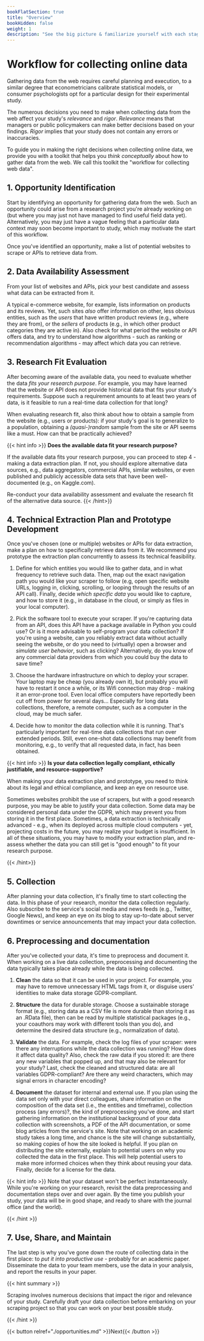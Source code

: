 ```yaml
---
bookFlatSection: true
title: "Overview"
bookHidden: false
weight: 1
description: "See the big picture & familiarize yourself with each stage of the workflow."
---
```


# Workflow for collecting online data

Gathering data from the web requires careful planning and execution, to a similar degree that econometricians calibrate statistical models, or consumer psychologists opt for a particular design for their experimental study.

The numerous decisions you need to make when collecting data from the web affect your study's *relevance* and *rigor*. *Relevance* means that managers or public policymakers can make better decisions based on your findings. *Rigor* implies that your study does not contain any errors or inaccuracies.

To guide you in making the right decisions when collecting online data, we provide you with a toolkit that helps you *think conceptually* about how to gather data from the web. We call this toolkit the "workflow for collecting web data".

## 1. Opportunity Identification

Start by identifying an opportunity for gathering data from the web. Such an opportunity could arise from a research project you're already working on (but where you may just not have managed to find useful field data yet). Alternatively, you may just have a vague feeling that a particular data context may soon become important to study, which may motivate the start of this workflow.

Once you've identified an opportunity, make a list of potential websites to scrape or APIs to retrieve data from.

## 2. Data Availability Assessment

From your list of websites and APIs, pick your best candidate and assess what data can be extracted from it.

A typical e-commerce website, for example, lists information on products and its reviews. Yet, such sites *also* offer information on other, less obvious entities, such as the *users* that have written product reviews (e.g., where they are from), or the *sellers* of products (e.g., in which other product categories they are active in). Also check for what period the website or API offers data, and try to understand how algorithms - such as ranking or recommendation algorithms - may affect which data you can retrieve.

## 3. Research Fit Evaluation

After becoming aware of the available data, you need to evaluate whether the data *fits your research purpose*. For example, you may have learned that the website or API does not provide historical data that fits your study's requirements. Suppose such a requirement amounts to at least two years of data, is it feasible to run a real-time data collection for that long?

When evaluating research fit, also think about how to obtain a sample from the website (e.g., users or products): if your study's goal is to generalize to a population, obtaining a *(quasi-)random* sample from the site or API seems like a must. How can that be practically achieved?

{{< hint info >}}
__Does the available data fit your research purpose?__

If the available data fits your research purpose, you can proceed to step 4 - making a data extraction plan. If not, you should explore alternative data sources, e.g., data aggregators, commercial APIs, similar websites, or even published and publicly accessible data sets that have been well-documented (e.g., on Kaggle.com).

Re-conduct your data availability assessment and evaluate the research fit of the alternative data source.
{{< /hint>}}

## 4. Technical Extraction Plan and Prototype Development

Once you've chosen (one or multiple) websites or APIs for data extraction, make a plan on how to specifically retrieve data from it. We recommend you prototype the extraction plan concurrently to assess its technical feasibility.

1. Define for which entities you would like to gather data, and in what frequency to retrieve such data. Then, map out the exact navigation path you would like your scraper to follow (e.g, open specific website URLs, logging in, clicking, scrolling, or looping through the results of an API call). Finally, decide *which specific data* you would like to capture, and how to store it (e.g., in database in the cloud, or simply as files in your local computer).

2. Pick the software tool to execute your scraper. If you're capturing data from an API, does this API have a package available in Python you could use? Or is it more advisable to self-program your data collection? If you're using a website, can you reliably extract data without actually seeing the website, or do you need to (virtually) open a browser and *simulate user behavior*, such as clicking? Alternatively, do you know of any commercial data providers from which you could buy the data to save time?

3. Choose the hardware infrastructure on which to deploy your scraper. Your laptop may be cheap (you already own it), but probably you will have to restart it once a while, or its Wifi connection may drop - making it an error-prone tool. Even local office computers have reportedly been cut off from power for several days... Especially for long data collections, therefore, a remote computer, such as a computer in the cloud, may be much safer.

4. Decide how to monitor the data collection while it is running. That's particularly important for real-time data collections that run over extended periods. Still, even one-shot data collections may benefit from monitoring, e.g., to verify that all requested data, in fact, has been obtained.

{{< hint info >}}
__Is your data collection legally compliant, ethically justifiable, and resource-supportive?__

When making your data extraction plan and prototype, you need to think about its legal and ethical compliance, and keep an eye on resource use.

Sometimes websites prohibit the use of scrapers, but with a good research purpose, you may be able to justify your data collection. Some data may be considered personal data under the GDPR, which may prevent you from storing it in the first place. Sometimes, a data extraction is technically advanced - e.g., when its deployed across multiple cloud computers - yet, projecting costs in the future, you may realize your budget is insufficient. In all of these situations, you may have to modify your extraction plan, and re-assess whether the data you can still get is "good enough" to fit your research purpose.

{{< /hint>}}

## 5. Collection

After planning your data collection, it's finally time to start collecting the data. In this phase of your research, monitor the data collection regularly. Also subscribe to the service's social media and news feeds (e.g., Twitter, Google News), and keep an eye on its blog to stay up-to-date about server downtimes or service announcements that may impact your data collection.

## 6. Preprocessing and documentation

After you've collected your data, it's time to preprocess and document it. When working on a live data collection, preprocessing and documenting the data typically takes place already while the data is being collected.

1. __Clean__ the data so that it can be used in your project. For example, you may have to remove unnecessary HTML tags from it, or disguise users' identities to make data storage GDPR-compliant.

2. __Structure__ the data for durable storage. Choose a sustainable storage format (e.g., storing data as a CSV file is more durable than storing it as an .RData file), then can be read by multiple statistical packages (e.g., your coauthors may work with different tools than you do), and determine the desired data structure (e.g., normalization of data).

3. __Validate__ the data. For example, check the log files of your scraper: were there any interruptions while the data collection was running? How does it affect data quality? Also, check the raw data if you stored it: are there any new variables that popped up, and that may also be relevant for your study? Last, check the cleaned and structured data: are all variables GDPR-compliant? Are there any weird characters, which may signal errors in character encoding?

4. __Document__ the dataset for internal and external use. If you plan using the data set only with your direct colleagues, share information on the composition of the data set (i.e., the entities and timeframe), collection process (any errors)?, the kind of preprocessing you've done, and start gathering information on the institutional background of your data collection with screenshots, a PDF of the API documentation, or some blog articles from the service's site. Note that working on an academic study takes a long time, and chance is the site will change substantially, so making copies of how the site looked is helpful. If you plan on distributing the site externally, explain to potential users on why you collected the data in the first place. This will help potential users to make more informed choices when they think about reusing your data. Finally, decide for a license for the data.

{{< hint info >}}
Note that your dataset won't be perfect instantaneously. While you're working on your research, revisit the data preprocessing and documentation steps over and over again. By the time you publish your study, your data will be in good shape, and ready to share with the journal office (and the world).

{{< /hint >}}

## 7. Use, Share, and Maintain

The last step is why you've gone down the route of collecting data in the first place: to *put it into productive use* - probably for an academic paper. Disseminate the data to your team members, use the data in your analysis, and report the results in your paper.

{{< hint summary >}}

Scraping involves numerous decisions that impact the rigor and relevance of your study. Carefully draft your data collection before embarking on your scraping project so that you can work on your best possible study.

{{< /hint >}}


{{< button relref="./opportunities.md" >}}Next{{< /button >}}
